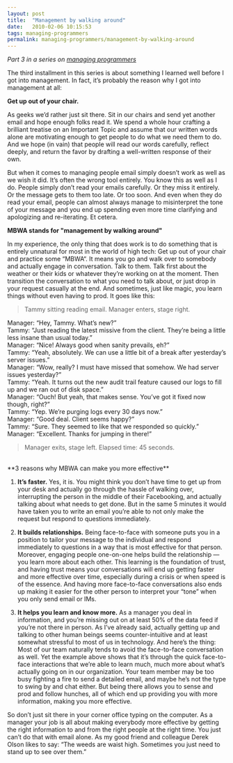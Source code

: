 ```yaml
---
layout: post
title:  "Management by walking around"
date:   2010-02-06 10:15:53
tags: managing-programmers
permalink: managing-programmers/management-by-walking-around
---
```

*Part 3 in a series on [managing programmers](/managing-programmers)*

The third installment in this series is about something I learned well before I got into management. In fact, it’s probably the reason why I got into management at all:

**Get up out of your chair.**

As geeks we’d rather just sit there. Sit in our chairs and send yet another email and hope enough folks read it. We spend a whole hour crafting a brilliant treatise on an Important Topic and assume that our written words alone are motivating enough to get people to do what we need them to do. And we hope (in vain) that people will read our words carefully, reflect deeply, and return the favor by drafting a well-written response of their own.

But when it comes to managing people email simply doesn’t work as well as we wish it did. It’s often the wrong tool entirely. You know this as well as I do. People simply don’t read your emails carefully. Or they miss it entirely. Or the message gets to them too late. Or too soon. And even when they do read your email, people can almost always manage to misinterpret the tone of your message and you end up spending even more time clarifying and apologizing and re-iterating. Et cetera.

**MBWA stands for "management by walking around"**

In my experience, the only thing that does work is to do something that is entirely unnatural for most in the world of high tech: Get up out of your chair and practice some “MBWA“. It means you go and walk over to somebody and actually engage in conversation. Talk to them. Talk first about the weather or their kids or whatever they’re working on at the moment. Then transition the conversation to what you need to talk about, or just drop in your request casually at the end. And sometimes, just like magic, you learn things without even having to prod. It goes like this:

>Tammy sitting reading email. Manager enters, stage right.
>
Manager: “Hey, Tammy. What’s new?”  
Tammy: “Just reading the latest missive from the client. They’re being a little less insane than usual today.”  
Manager: “Nice! Always good when sanity prevails, eh?”  
Tammy: “Yeah, absolutely. We can use a little bit of a break after yesterday’s server issues.”  
Manager: “Wow, really? I must have missed that somehow. We had server issues yesterday?”  
Tammy: “Yeah. It turns out the new audit trail feature caused our logs to fill up and we ran out of disk space.”  
Manager: “Ouch! But yeah, that makes sense. You’ve got it fixed now though, right?”  
Tammy: “Yep. We’re purging logs every 30 days now.”  
Manager: “Good deal. Client seems happy?”  
Tammy: “Sure. They seemed to like that we responded so quickly.”  
Manager: “Excellent. Thanks for jumping in there!”  
>
>Manager exits, stage left. Elapsed time: 45 seconds.  

<br />
**3 reasons why MBWA can make you more effective**

1. **It’s faster.** Yes, it is. You might think you don’t have time to get up from your desk and actually go through the hassle of walking over, interrupting the person in the middle of their Facebooking, and actually talking about what needs to get done. But in the same 5 minutes it would have taken you to write an email you’re able to not only make the request but respond to questions immediately.

2. **It builds relationships.** Being face-to-face with someone puts you in a position to tailor your message to the individual and respond immediately to questions in a way that is most effective for that person. Moreover, engaging people one-on-one helps build the relationship — you learn more about each other. This learning is the foundation of trust, and having trust means your conversations will end up getting faster and more effective over time, especially during a crisis or when speed is of the essence. And having more face-to-face conversations also ends up making it easier for the other person to interpret your “tone” when you only send email or IMs.

3. **It helps you learn and know more.** As a manager you deal in information, and you’re missing out on at least 50% of the data feed if you’re not there in person. As I’ve already said, actually getting up and talking to other human beings seems counter-intuitive and at least somewhat stressful to most of us in technology. And here’s the thing: Most of our team naturally tends to avoid the face-to-face conversation as well. Yet the example above shows that it’s through the quick face-to-face interactions that we’re able to learn much, much more about what’s actually going on in our organization. Your team member may be too busy fighting a fire to send a detailed email, and maybe he’s not the type to swing by and chat either. But being there allows you to sense and prod and follow hunches, all of which end up providing you with more information, making you more effective.

So don’t just sit there in your corner office typing on the computer. As a manager your job is all about making everybody more effective by getting the right information to and from the right people at the right time. You just can’t do that with email alone. As my good friend and colleague Derek Olson likes to say: “The weeds are waist high. Sometimes you just need to stand up to see over them.”
